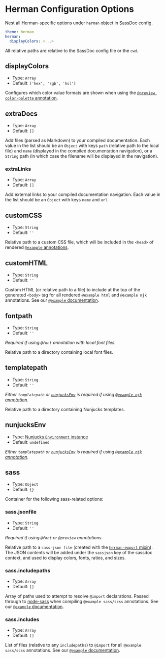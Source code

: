 # Herman Configuration Options

Nest all Herman-specific options
under `herman` object in SassDoc config.

```yaml
theme: herman
herman:
  displayColors: <...>
```

All relative paths are relative to the SassDoc config file or the `cwd`.


## displayColors

- Type: `Array`
- Default: `['hex', 'rgb', 'hsl']`

Configures which color value formats are shown
when using the [`@preview color-palette` annotation][color-preview].

[color-preview]: http://oddbird.net/herman/docs/demo_colors.html


## extraDocs

- Type: `Array`
- Default: `[]`

Add files (parsed as Markdown) to your compiled documentation.
Each value in the list should be an `Object`
with keys `path` (relative path to the local file)
and `name` (displayed in the compiled documentation navigation),
or a `String` path
(in which case the filename will be displayed in the navigation).


### extraLinks

- Type: `Array`
- Default: `[]`

Add external links to your compiled documentation navigation.
Each value in the list should be an `Object` with keys `name` and `url`.


## customCSS

- Type: `String`
- Default: `''`

Relative path to a custom CSS file,
which will be included in the `<head>` of rendered
[`@example` annotations][example-annotation].

[example-annotation]: http://oddbird.net/herman/docs/demo_examples.html


## customHTML

- Type: `String`
- Default: `''`

Custom HTML (or relative path to a file)
to include at the top of the generated `<body>` tag
for all rendered `@example html` and `@example njk` annotations.
See our [`@example` documentation][example-docs].

[example-docs]: http://oddbird.net/herman/docs/demo_examples.html


## fontpath

- Type: `String`
- Default: `''`

*Required if using `@font` annotation with local font files.*

Relative path to a directory containing local font files.


## templatepath

- Type: `String`
- Default: `''`

*Either `templatepath` or [`nunjucksEnv`](#nunjucksenv)
is required if using [`@example njk` annotation][example-njk].*

Relative path to a directory containing Nunjucks templates.


## nunjucksEnv

- Type: [Nunjucks `Environment` instance][njk-instance]
- Default: `undefined`

[njk-instance]: https://mozilla.github.io/nunjucks/api.html#environment

*Either `templatepath` or [`nunjucksEnv`](#nunjucksenv)
is required if using [`@example njk` annotation][example-njk].*

[example-njk]: http://oddbird.net/herman/docs/demo_examples.html#compiling-nunjucks


## sass

- Type: `Object`
- Default: `{}`

Container for the following sass-related options:

### sass.jsonfile

- Type: `String`
- Default: `''`

*Required if using `@font` or `@preview` annotations.*

Relative path to a `sass-json file`
(created with the [`herman-export` mixin][export-mixin]).
The JSON contents will be added under the
`sassjson` key of the sassdoc context,
and used to display colors, fonts, ratios, and sizes.

[export-mixin]: http://oddbird.net/herman/docs/api_json-export.html#mixin--herman-export

### sass.includepaths

- Type: `Array`
- Default: `[]`

Array of paths used to attempt to resolve `@import` declarations.
Passed through to [node-sass] when
compiling `@example sass/scss` annotations.
See our [`@example` documentation][example-docs-scss].

[node-sass]: https://github.com/sass/node-sass/#includepaths

### sass.includes

- Type: `Array`
- Default: `[]`

List of files (relative to any `includepaths`) to `@import`
for all `@example sass/scss` annotations.
See our [`@example` documentation][example-docs-scss].

[example-docs-scss]: http://oddbird.net/herman/docs/demo_examples.html#compiling-sass-scss
